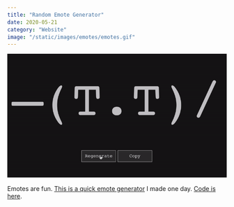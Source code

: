 ```yaml
---
title: "Random Emote Generator"
date: 2020-05-21
category: "Website"
image: "/static/images/emotes/emotes.gif"
---
```


![](/static/images/emotes/emotes.gif)

Emotes are fun. [This is a quick emote generator](https://emotes.rainflame.com/) I made one day. [Code is here](https://github.com/cbroms/random-emoticons). 